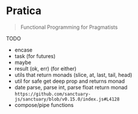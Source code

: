 # Pratica

> Functional Programming for Pragmatists

TODO
 - encase
 - task (for futures)
 - maybe
 - result (ok, err) (for either)
 - utils that return monads (slice, at, last, tail, head)
 - util for safe get deep prop and returns monad
 - date parse, parse int, parse float return monad `https://github.com/sanctuary-js/sanctuary/blob/v0.15.0/index.js#L4128`
 - compose/pipe functions